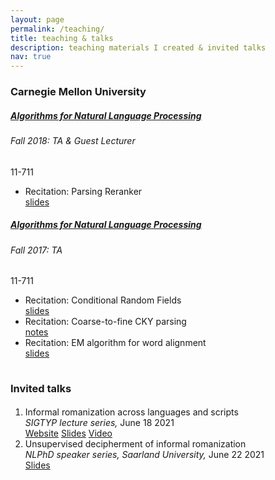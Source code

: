 ```yaml
---
layout: page
permalink: /teaching/
title: teaching & talks
description: teaching materials I created & invited talks
nav: true
---
```


### Carnegie Mellon University

<div class="card class mt-3">
  <div class="p-3">
    <div class="row">
      <div class="col-sm-10">
        <h5 class="card-title"><a href="http://demo.clab.cs.cmu.edu/11711fa18/" target="_blank">Algorithms for Natural Language Processing</a></h5>
        <h6 class="card-subtitle font-italic">Fall 2018: TA & Guest Lecturer</h6>
      </div>
      <div class="col-sm-2 text-sm-right">
        <span class="badge badge-secondary">
          11-711
        </span>
      </div>
    </div>
    <ul class="card-text font-weight-light list-group list-group-flush">  
      <li class="list-group-item">
        <div class="row">
          <div class="col-sm-10">
            Recitation: Parsing Reranker
          </div>
          <div class="col-sm-2">
            <a href="http://demo.clab.cs.cmu.edu/11711fa18/recitation_notes/recitation_slides_rerank.pdf" target="_blank">slides</a>&nbsp;
          </div>
        </div>
      </li>  
    </ul>
    
  </div>
</div>


<div class="card class mt-3">
  <div class="p-3">
    <div class="row">
      <div class="col-sm-10">
        <h5 class="card-title"><a href="http://www.cs.cmu.edu/afs/cs/user/tbergkir/www/11711fa17/" target="_blank">Algorithms for Natural Language Processing</a></h5>
        <h6 class="card-subtitle font-italic">Fall 2017: TA</h6>
      </div>
      <div class="col-sm-2 text-sm-right">
        <span class="badge badge-secondary">
          11-711
        </span>
      </div>
    </div>
    <ul class="card-text font-weight-light list-group list-group-flush">
      <li class="list-group-item">
        <div class="row">
          <div class="col-sm-10">
            Recitation: Conditional Random Fields
          </div>
          <div class="col-sm-2">
            <a href="http://www.cs.cmu.edu/afs/cs/user/tbergkir/www/11711fa17/recitation5_slides.pdf" target="_blank">slides</a>&nbsp;
          </div>
        </div>
      </li>
      <li class="list-group-item">
        <div class="row">
          <div class="col-sm-10">
            Recitation: Coarse-to-fine CKY parsing
          </div>
          <div class="col-sm-2">
            <a href="http://www.cs.cmu.edu/afs/cs/user/tbergkir/www/11711fa17/recitation8_notes_coarse_to_fine.pdf" target="_blank">notes</a>&nbsp;
          </div>
        </div>
      </li>
      <li class="list-group-item">
        <div class="row">
          <div class="col-sm-10">
            Recitation: EM algorithm for word alignment
          </div>
          <div class="col-sm-2">
            <a href="http://www.cs.cmu.edu/afs/cs/user/tbergkir/www/11711fa17/recitation10_slides.pdf" target="_blank">slides</a>&nbsp;            
          </div>
        </div>
      </li>  
    </ul>
    
  </div>
</div>

<div class="publications">
  <h3 style="margin-bottom:0.5cm;margin-top:1cm;">Invited talks</h3>
  <ol class="bibliography">
  <li><div class="row">
  <div class="col-sm-8">
      <div class="title">Informal romanization across languages and scripts</div>
      <div class="periodical">    
        <em>SIGTYP lecture series,</em> June 18 2021        
      </div>
    <div class="links"> 
      <a href="https://sigtyp.github.io/lectures.html#lecture-ryskina" class="btn btn-sm z-depth-0" role="button" target="_blank">Website</a>
      <a href="/~mryskina/assets/pdf/Ryskina_SIGTYP_slides.pdf" class="btn btn-sm z-depth-0" role="button" target="_blank">Slides</a>
      <a href="https://www.youtube.com/watch?v=ZCgbancq4zc&list=PLFIGad0NI4ovlwmNdHMVGnEVt3lnXUim6" class="btn btn-sm z-depth-0" role="button" target="_blank">Video</a>
    </div>    
  </div>
  </div>
  </li>
  <li><div class="row">
  <div class="col-sm-8">
      <div class="title">Unsupervised decipherment of informal romanization</div>
      <div class="periodical">    
        <em>NLPhD speaker series, Saarland University,</em> June 22 2021        
      </div>
    <div class="links"> 
      <a href="/~mryskina/assets/pdf/Ryskina_NLPhD_slides.pdf" class="btn btn-sm z-depth-0" role="button" target="_blank">Slides</a>
    </div>    
  </div>
  </div>
  </li>
</ol>
</div>

